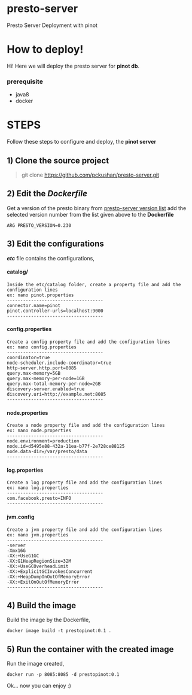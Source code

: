 # presto-server
Presto Server Deployment with pinot 

# How to deploy!

Hi! Here we will deploy the presto server for **pinot db**. 

### prerequisite
* java8
* docker

# STEPS

Follow these steps to configure and deploy,  the **pinot server** 

## 1) Clone the source project
> git clone https://github.com/pckushan/presto-server.git
> 
## 2) Edit the *Dockerfile*
Get  a version of the presto binary from [presto-server version list]([https://repo1.maven.org/maven2/com/facebook/presto/presto-server/](https://repo1.maven.org/maven2/com/facebook/presto/presto-server/))
add the selected version number from the list given above to the **Dockerfile**
	
	ARG PRESTO_VERSION=0.230
	
## 3) Edit the configurations

***etc*** file contains the configurations,
#### catalog/ 
	Inside the etc/catalog folder, create a property file and add the configuration lines
	ex: nano pinot.properties
	------------------------------------
	connector.name=pinot
	pinot.controller-urls=localhost:9000
	------------------------------------
#### config.properties
	Create a config property file and add the configuration lines
	ex: nano config.properties
	------------------------------------
	coordinator=true
	node-scheduler.include-coordinator=true
	http-server.http.port=8085	
	query.max-memory=5GB
	query.max-memory-per-node=1GB
	query.max-total-memory-per-node=2GB
	discovery-server.enabled=true
	discovery.uri=http://example.net:8085
	------------------------------------
#### node.properties
	Create a node property file and add the configuration lines
	ex: nano node.properties
	------------------------------------
	node.environment=production
	node.id=d5495e88-432a-11ea-b77f-2e728ce88125
	node.data-dir=/var/presto/data
	------------------------------------
#### log.properties
	Create a log property file and add the configuration lines
	ex: nano log.properties
	------------------------------------
	com.facebook.presto=INFO
	------------------------------------
#### jvm.config
	Create a jvm property file and add the configuration lines
	ex: nano jvm.properties
	------------------------------------
	-server
	-Xmx16G
	-XX:+UseG1GC
	-XX:G1HeapRegionSize=32M
	-XX:+UseGCOverheadLimit
	-XX:+ExplicitGCInvokesConcurrent
	-XX:+HeapDumpOnOutOfMemoryError
	-XX:+ExitOnOutOfMemoryError
	------------------------------------
	
## 4) Build the image
Build the image by the Dockerfile,

	docker image build -t prestopinot:0.1 .
## 5) Run  the container with the created image
Run the image created,

	docker run -p 8085:8085 -d prestopinot:0.1


Ok... now you can enjoy :) 
